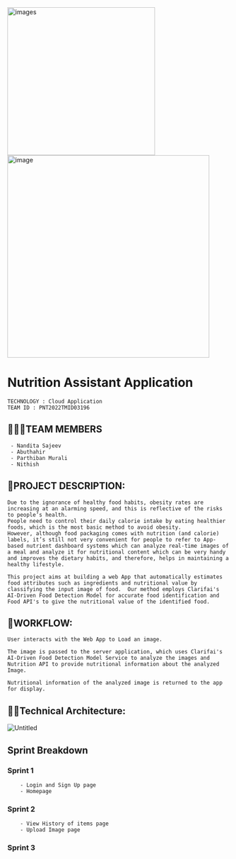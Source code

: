 <img width="334" alt="images" src="https://user-images.githubusercontent.com/69951869/201561625-e187ee4d-c560-4dd2-aaad-fd14a5459842.png">
<img width="457" alt="image" src="https://user-images.githubusercontent.com/71515520/202137877-9d558413-acee-4d3c-af2c-fac4a668edfd.png">


# Nutrition Assistant Application
```text
TECHNOLOGY : Cloud Application 
TEAM ID : PNT2022TMID03196
```
## 👨‍👩‍👦TEAM MEMBERS
```text
 - Nandita Sajeev 
 - Abuthahir
 - Parthiban Murali  
 - Nithish 
```
## 📒PROJECT DESCRIPTION:
```text
Due to the ignorance of healthy food habits, obesity rates are increasing at an alarming speed, and this is reflective of the risks to people’s health. 
People need to control their daily calorie intake by eating healthier foods, which is the most basic method to avoid obesity. 
However, although food packaging comes with nutrition (and calorie) labels, it’s still not very convenient for people to refer to App-based nutrient dashboard systems which can analyze real-time images of a meal and analyze it for nutritional content which can be very handy and improves the dietary habits, and therefore, helps in maintaining a healthy lifestyle.

This project aims at building a web App that automatically estimates food attributes such as ingredients and nutritional value by classifying the input image of food.  Our method employs Clarifai's AI-Driven Food Detection Model for accurate food identification and Food API's to give the nutritional value of the identified food.
```

## 📒WORKFLOW:
```text
User interacts with the Web App to Load an image.

The image is passed to the server application, which uses Clarifai's AI-Driven Food Detection Model Service to analyze the images and Nutrition API to provide nutritional information about the analyzed Image.

Nutritional information of the analyzed image is returned to the app for display. 
```


## 👨‍💻Technical Architecture:

![Untitled](https://lh5.googleusercontent.com/HptOGv0lSRnQb1--uqUV-lbXaDQwuSqggE0tHdCTwTBqLVJM5aTd0FIYPhdhsRRwMLA56hW881qT6Ys-6-bqMuEJGlrJLEU8YOLsz5fCg43Mp9YN2vHcR_letaL9jw)

## Sprint Breakdown
### Sprint 1
```text
    - Login and Sign Up page
    - Homepage 
```
### Sprint 2
```text
    - View History of items page
    - Upload Image page
```
    
### Sprint 3
```text
```

